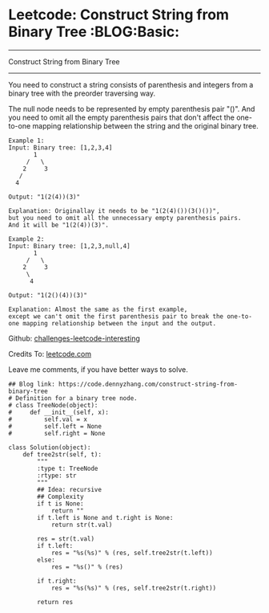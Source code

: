 # Leetcode: Construct String from Binary Tree     :BLOG:Basic:


---

Construct String from Binary Tree  

---

You need to construct a string consists of parenthesis and integers from a binary tree with the preorder traversing way.  

The null node needs to be represented by empty parenthesis pair "()". And you need to omit all the empty parenthesis pairs that don't affect the one-to-one mapping relationship between the string and the original binary tree.  

    Example 1:
    Input: Binary tree: [1,2,3,4]
           1
         /   \
        2     3
       /    
      4     
    
    Output: "1(2(4))(3)"
    
    Explanation: Originallay it needs to be "1(2(4)())(3()())", 
    but you need to omit all the unnecessary empty parenthesis pairs. 
    And it will be "1(2(4))(3)".

    Example 2:
    Input: Binary tree: [1,2,3,null,4]
           1
         /   \
        2     3
         \  
          4 
    
    Output: "1(2()(4))(3)"
    
    Explanation: Almost the same as the first example, 
    except we can't omit the first parenthesis pair to break the one-to-one mapping relationship between the input and the output.

Github: [challenges-leetcode-interesting](https://github.com/DennyZhang/challenges-leetcode-interesting/tree/master/construct-string-from-binary-tree)  

Credits To: [leetcode.com](https://leetcode.com/problems/construct-string-from-binary-tree/description/)  

Leave me comments, if you have better ways to solve.  

    ## Blog link: https://code.dennyzhang.com/construct-string-from-binary-tree
    # Definition for a binary tree node.
    # class TreeNode(object):
    #     def __init__(self, x):
    #         self.val = x
    #         self.left = None
    #         self.right = None
    
    class Solution(object):
        def tree2str(self, t):
            """
            :type t: TreeNode
            :rtype: str
            """
            ## Idea: recursive
            ## Complexity
            if t is None:
                return ""
            if t.left is None and t.right is None:
                return str(t.val)
    
            res = str(t.val)
            if t.left:
                res = "%s(%s)" % (res, self.tree2str(t.left))
            else:
                res = "%s()" % (res)
    
            if t.right:
                res = "%s(%s)" % (res, self.tree2str(t.right))
    
            return res